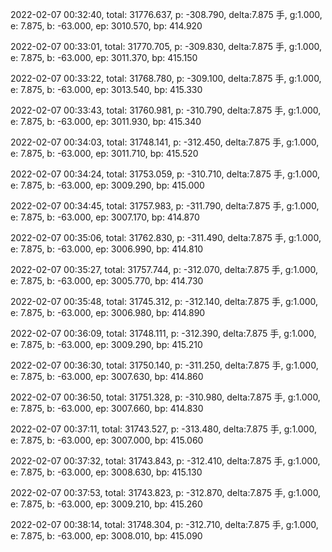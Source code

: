 2022-02-07 00:32:40, total: 31776.637, p: -308.790, delta:7.875 手, g:1.000, e: 7.875, b: -63.000, ep: 3010.570, bp: 414.920

2022-02-07 00:33:01, total: 31770.705, p: -309.830, delta:7.875 手, g:1.000, e: 7.875, b: -63.000, ep: 3011.370, bp: 415.150

2022-02-07 00:33:22, total: 31768.780, p: -309.100, delta:7.875 手, g:1.000, e: 7.875, b: -63.000, ep: 3013.540, bp: 415.330

2022-02-07 00:33:43, total: 31760.981, p: -310.790, delta:7.875 手, g:1.000, e: 7.875, b: -63.000, ep: 3011.930, bp: 415.340

2022-02-07 00:34:03, total: 31748.141, p: -312.450, delta:7.875 手, g:1.000, e: 7.875, b: -63.000, ep: 3011.710, bp: 415.520

2022-02-07 00:34:24, total: 31753.059, p: -310.710, delta:7.875 手, g:1.000, e: 7.875, b: -63.000, ep: 3009.290, bp: 415.000

2022-02-07 00:34:45, total: 31757.983, p: -311.790, delta:7.875 手, g:1.000, e: 7.875, b: -63.000, ep: 3007.170, bp: 414.870

2022-02-07 00:35:06, total: 31762.830, p: -311.490, delta:7.875 手, g:1.000, e: 7.875, b: -63.000, ep: 3006.990, bp: 414.810

2022-02-07 00:35:27, total: 31757.744, p: -312.070, delta:7.875 手, g:1.000, e: 7.875, b: -63.000, ep: 3005.770, bp: 414.730

2022-02-07 00:35:48, total: 31745.312, p: -312.140, delta:7.875 手, g:1.000, e: 7.875, b: -63.000, ep: 3006.980, bp: 414.890

2022-02-07 00:36:09, total: 31748.111, p: -312.390, delta:7.875 手, g:1.000, e: 7.875, b: -63.000, ep: 3009.290, bp: 415.210

2022-02-07 00:36:30, total: 31750.140, p: -311.250, delta:7.875 手, g:1.000, e: 7.875, b: -63.000, ep: 3007.630, bp: 414.860

2022-02-07 00:36:50, total: 31751.328, p: -310.980, delta:7.875 手, g:1.000, e: 7.875, b: -63.000, ep: 3007.660, bp: 414.830

2022-02-07 00:37:11, total: 31743.527, p: -313.480, delta:7.875 手, g:1.000, e: 7.875, b: -63.000, ep: 3007.000, bp: 415.060

2022-02-07 00:37:32, total: 31743.843, p: -312.410, delta:7.875 手, g:1.000, e: 7.875, b: -63.000, ep: 3008.630, bp: 415.130

2022-02-07 00:37:53, total: 31743.823, p: -312.870, delta:7.875 手, g:1.000, e: 7.875, b: -63.000, ep: 3009.210, bp: 415.260

2022-02-07 00:38:14, total: 31748.304, p: -312.710, delta:7.875 手, g:1.000, e: 7.875, b: -63.000, ep: 3008.010, bp: 415.090